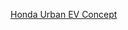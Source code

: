 [Honda Urban EV Concept](https://upload.wikimedia.org/wikipedia/commons/b/b9/Honda_EV_Future_Model_Concept_White_%28IAA%29_%2836381874804%29.jpg)
